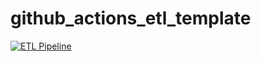 # github_actions_etl_template
 
[![ETL Pipeline](https://github.com/andres-chirinos/github_actions_etl_template/actions/workflows/etl_pipeline.yml/badge.svg)](https://github.com/andres-chirinos/github_actions_etl_template/actions/workflows/etl_pipeline.yml)